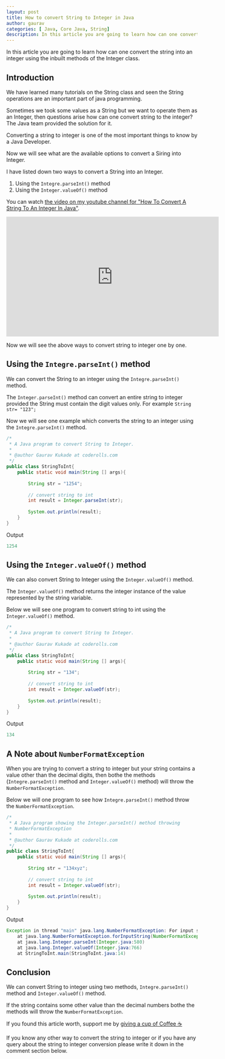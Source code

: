```yaml
---
layout: post
title: How to convert String to Integer in Java
author: gaurav
categories: [ Java, Core Java, String]
description: In this article you are going to learn how can one convert the string into an integer using the inbuilt methods of the Integer class.
---
```


In this article you are going to learn how can one convert the string into an integer using the inbuilt methods of the Integer class. 

## Introduction
We have learned many tutorials on the String class and seen the String operations are an important part of java programming.

Sometimes we took some values as a String but we want to operate them as an Integer, then questions arise how can one convert string to the integer? The Java team provided the solution for it.

Converting a string to integer is one of the most important things to know by a Java Developer.

Now we will see what are the available options to convert a Siring into Integer.

I have listed down two ways to convert a String into an Integer.

1. Using the `Integre.parseInt()` method
2. Using the `Integer.valueOf()` method

You can watch [the video on my youtube channel for "How To Convert A String To An Integer In Java"](https://www.youtube.com/watch?v=pNHjvpNHVCs).

<iframe width="560" height="315" src="https://www.youtube.com/embed/pNHjvpNHVCs" frameborder="0" allow="accelerometer; autoplay; clipboard-write; encrypted-media; gyroscope; picture-in-picture" allowfullscreen></iframe>

Now we will see the above ways to convert string to integer one by one.

## Using the `Integre.parseInt()` method

We can convert the String to an integer using the `Integre.parseInt()` method.

The `Integer.parseInt()` method can convert an entire string to integer provided the String must contain the digit values only. For example `String str= "123";`

Now we will see one example which converts the string to an integer using the `Integre.parseInt()` method.

```java
/*
 * A Java program to convert String to Integer.
 * 
 * @author Gaurav Kukade at coderolls.com
 */
public class StringToInt{
	public static void main(String [] args){
		
		String str = "1254";
		
		// convert string to int
		int result = Integer.parseInt(str);
	
		System.out.println(result);
	}
}
```
Output
```java
1254
```
## Using the `Integer.valueOf()` method

We can also convert String to Integer using the `Integer.valueOf()` method.

The  `Integer.valueOf()` method returns the integer instance of the value represented by the string variable.

Below we will see one program to convert string to int using the `Integer.valueOf()` method.

```java
/*
 * A Java program to convert String to Integer.
 * 
 * @author Gaurav Kukade at coderolls.com
 */
public class StringToInt{
	public static void main(String [] args){
		
		String str = "134";
		
		// convert string to int
		int result = Integer.valueOf(str);
	
		System.out.println(result);
	}
}
```
Output
```java
134
```

## A Note about `NumberFormatException`

When you are trying to convert a string to integer but your string contains a value other than the decimal digits, then bothe the methods (`Integre.parseInt()` method and `Integer.valueOf()` method) will throw the `NumberFormatException`.

Below we will one program to see how `Integre.parseInt()` method throw the `NumberFormatException`.

```java
/*
 * A Java program showing the Integer.parseInt() method throwing
 * NumberFormatException
 * 
 * @author Gaurav Kukade at coderolls.com
 */
public class StringToInt{
	public static void main(String [] args){
		
		String str = "134xyz";
		
		// convert string to int
		int result = Integer.valueOf(str);
	
		System.out.println(result);
	}
}
```
Output
```java
Exception in thread "main" java.lang.NumberFormatException: For input string: "134xyz"
	at java.lang.NumberFormatException.forInputString(NumberFormatException.java:65)
	at java.lang.Integer.parseInt(Integer.java:580)
	at java.lang.Integer.valueOf(Integer.java:766)
	at StringToInt.main(StringToInt.java:14)
```

## Conclusion

We can convert String to integer using two methods, `Integre.parseInt()` method and `Integer.valueOf()` method.

If the string contains some other value than the decimal numbers bothe the methods will throw the `NumberFormatException`.

If you found this article worth, support me by  [giving a cup of Coffee ☕](https://www.paypal.me/GauravKukade)

If you know any other way to convert the string to integer or if you have any query about the string to integer conversion please write it down in the comment section below.
